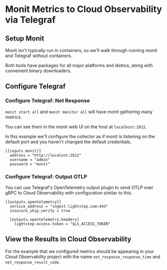 # Monit Metrics to Cloud Observability via Telegraf

## Setup Monit

Monit isn't typically run in containers, so we'll walk through running monit and Telegraf without containers.

Both tools have packages for all major platforms and distros, along with convenient binary downloaders.

## Configure Telegraf

### Configure Telegraf: Net Response

`monit start all` and `monit monitor all` will have monit gathering many metrics.

You can see them in the monit web UI on the host at `localhost:2812`. 

In this example we'll configure the collector as if monit is listening on the default port and you haven't changed the default credentials.

```
[[inputs.monit]]
  address = "http://localost:2812"
  username = "admin"
  password = "monit"
```

### Configure Telegraf: Output OTLP

You can use Telegraf's OpenTelemetry output plugin to send OTLP over gRPC to Cloud Observability with configuration similar to this.

```
[[outputs.opentelemetry]]
  service_address = "ingest.lightstep.com:443"
  insecure_skip_verify = true

  [outputs.opentelemetry.headers]
    lightstep-access-token = "$LS_ACCESS_TOKEN"
```

## View the Results in Cloud Observability

For the example that we configured metrics should be appearing in your Cloud Observability project with the name `net_response_response_time` and `net_response_result_code`.

